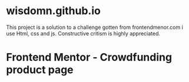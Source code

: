 # wisdomn.github.io
This project is a solution to a challenge gotten from frontendmenor.com
i use Html, css and js.
Constructive critism is highly appreciated.
# Frontend Mentor - Crowdfunding product page
